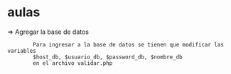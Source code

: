 # aulas
=>	Agregar la base de datos

			Para ingresar a la base de datos se tienen que modificar las variables
			$host_db, $usuario_db, $password_db, $nombre_db
			en el archivo validar.php






